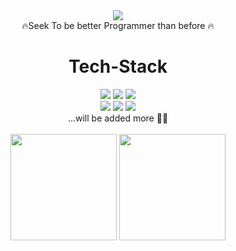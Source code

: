 <div align="center" backgroundColor="#0088CC"> 
  <img src="https://capsule-render.vercel.app/api?type=waving&color=gradient&height=300&section=header&text=Better%20github&fontSize=70" />
  <br>
  <span> 🔥Seek To be better Programmer than before 🔥</span>
  
  <h1 fontSize="50">Tech-Stack</h2>
  <img src="https://img.shields.io/badge/React-61DAFB?style=flat&logo=React&logoColor=white"/>
  <img src="https://img.shields.io/badge/TypeScript-3178C6?style=flat&logo=TypeScript&logoColor=white"/>
  <img src="https://img.shields.io/badge/JavaScript-F7DF1E?style=flat&logo=JavaScript&logoColor=white"/>
  <br>
  <img src="https://img.shields.io/badge/ReactQuery-FF4154?style=flat&logo=ReactQuery&logoColor=white"/>
  <img src="https://img.shields.io/badge/ReactRouter-CA4245?style=flat&logo=ReactRouter&logoColor=white"/>
  <img src="https://img.shields.io/badge/Redux-764ABC?style=flat&logo=Redux&logoColor=white"/>
  <br>
  <span>...will be added more 🙏🏻</span>
  <br>
<!--   <img src="https://img.shields.io/badge/ReactQuery-FF4154?style=flat&logo=ReactQuery&logoColor=white"/>
  <img src="https://img.shields.io/badge/ReactRouter-CA4245?style=flat&logo=ReactRouter&logoColor=white"/>   -->
</div>
<div align="center"> 
<br>
  <img src="https://github-readme-stats.vercel.app/api?username=naeun-shin&show_icons=true" height="170px">
  <img src="https://github-readme-stats.vercel.app/api/top-langs/?username=naeun-shin&layout=compact" height="170px">
</div>
<!--
